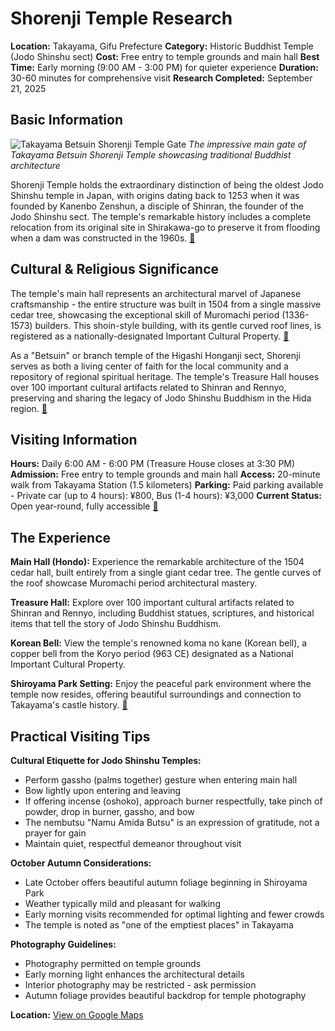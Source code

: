 # Shorenji Temple Research

**Location:** Takayama, Gifu Prefecture
**Category:** Historic Buddhist Temple (Jodo Shinshu sect)
**Cost:** Free entry to temple grounds and main hall
**Best Time:** Early morning (9:00 AM - 3:00 PM) for quieter experience
**Duration:** 30-60 minutes for comprehensive visit
**Research Completed:** September 21, 2025

## Basic Information

![Takayama Betsuin Shorenji Temple Gate](https://upload.wikimedia.org/wikipedia/commons/3/3e/Hondo_Hall_of_Takayama-Betsuin_Shorenji_Temple.JPG)
*The impressive main gate of Takayama Betsuin Shorenji Temple showcasing traditional Buddhist architecture*

Shorenji Temple holds the extraordinary distinction of being the oldest Jodo Shinshu temple in Japan, with origins dating back to 1253 when it was founded by Kanenbo Zenshun, a disciple of Shinran, the founder of the Jodo Shinshu sect. The temple's remarkable history includes a complete relocation from its original site in Shirakawa-go to preserve it from flooding when a dam was constructed in the 1960s. [🔗](https://www.japan-experience.com/all-about-japan/takayama/temples-shrines/shorenji)

## Cultural & Religious Significance

The temple's main hall represents an architectural marvel of Japanese craftsmanship - the entire structure was built in 1504 from a single massive cedar tree, showcasing the exceptional skill of Muromachi period (1336-1573) builders. This shoin-style building, with its gentle curved roof lines, is registered as a nationally-designated Important Cultural Property. [🔗](https://japantravel.navitime.com/en/area/jp/spot/02301-4100567/)

As a "Betsuin" or branch temple of the Higashi Honganji sect, Shorenji serves as both a living center of faith for the local community and a repository of regional spiritual heritage. The temple's Treasure Hall houses over 100 important cultural artifacts related to Shinran and Rennyo, preserving and sharing the legacy of Jodo Shinshu Buddhism in the Hida region. [🔗](https://www.mlit.go.jp/tagengo-db/en/R2-01717.html)

## Visiting Information

**Hours:** Daily 6:00 AM - 6:00 PM (Treasure House closes at 3:30 PM)
**Admission:** Free entry to temple grounds and main hall
**Access:** 20-minute walk from Takayama Station (1.5 kilometers)
**Parking:** Paid parking available - Private car (up to 4 hours): ¥800, Bus (1-4 hours): ¥3,000
**Current Status:** Open year-round, fully accessible
[🔗](https://www.tripadvisor.com/Attraction_Review-g298113-d3573351-Reviews-Takayama_Betsuin_Shorenji_Temple-Takayama_Gifu_Prefecture_Tokai_Chubu.html)

## The Experience

**Main Hall (Hondo):** Experience the remarkable architecture of the 1504 cedar hall, built entirely from a single giant cedar tree. The gentle curves of the roof showcase Muromachi period architectural mastery.

**Treasure Hall:** Explore over 100 important cultural artifacts related to Shinran and Rennyo, including Buddhist statues, scriptures, and historical items that tell the story of Jodo Shinshu Buddhism.

**Korean Bell:** View the temple's renowned koma no kane (Korean bell), a copper bell from the Koryo period (963 CE) designated as a National Important Cultural Property.

**Shiroyama Park Setting:** Enjoy the peaceful park environment where the temple now resides, offering beautiful surroundings and connection to Takayama's castle history. [🔗](https://www.klook.com/destination/p50176716-shorenji-temple/)

## Practical Visiting Tips

**Cultural Etiquette for Jodo Shinshu Temples:**
- Perform gassho (palms together) gesture when entering main hall
- Bow lightly upon entering and leaving
- If offering incense (oshoko), approach burner respectfully, take pinch of powder, drop in burner, gassho, and bow
- The nembutsu "Namu Amida Butsu" is an expression of gratitude, not a prayer for gain
- Maintain quiet, respectful demeanor throughout visit

**October Autumn Considerations:**
- Late October offers beautiful autumn foliage beginning in Shiroyama Park
- Weather typically mild and pleasant for walking
- Early morning visits recommended for optimal lighting and fewer crowds
- The temple is noted as "one of the emptiest places" in Takayama

**Photography Guidelines:**
- Photography permitted on temple grounds
- Early morning light enhances the architectural details
- Interior photography may be restricted - ask permission
- Autumn foliage provides beautiful backdrop for temple photography

**Location:** [View on Google Maps](https://maps.google.com/?q=36.1456,137.2609)